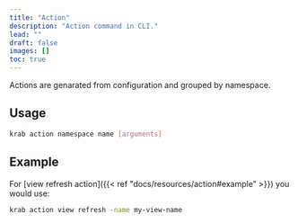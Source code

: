 ```yaml
---
title: "Action"
description: "Action command in CLI."
lead: ""
draft: false
images: []
toc: true
---
```


Actions are genarated from configuration and grouped by namespace.

## Usage

```bash
krab action namespace name [arguments]
```

## Example

For [view refresh action]({{< ref "docs/resources/action#example" >}}) you would use:

```bash
krab action view refresh -name my-view-name
```

